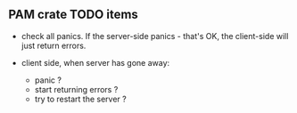 
## PAM crate TODO items

- check all panics. If the server-side panics - that's OK, the client-side
  will just return errors.

- client side, when server has gone away:
  - panic ?
  - start returning errors ?
  - try to restart the server ?

